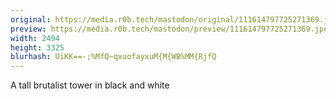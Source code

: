```yaml
---
original: https://media.r0b.tech/mastodon/original/111614797725271369.jpeg
preview: https://media.r0b.tech/mastodon/preview/111614797725271369.jpeg
width: 2494
height: 3325
blurhash: UiKK==-;%MfQ~qxuofayxuM{M{WB%MM{RjfQ
---
```


<!-- {{ media.description }} -->

A tall brutalist tower in black and white
